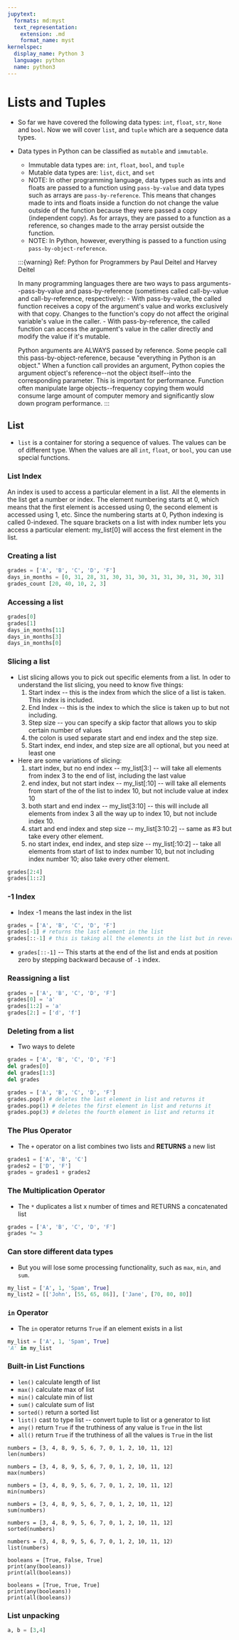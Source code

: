 ```yaml
---
jupytext:
  formats: md:myst
  text_representation:
    extension: .md
    format_name: myst
kernelspec:
  display_name: Python 3
  language: python
  name: python3
---
```



# Lists and Tuples
- So far we have covered the following data types: `int`, `float`, `str`, `None` and `bool`. Now we will cover `list`, and `tuple` which are a sequence data types. 
- Data types in Python can be classified as `mutable` and `immutable`. 
    - Immutable data types are: `int`, `float`, `bool`, and `tuple`
    - Mutable data types are: `list`, `dict`, and `set`
    - NOTE: In other programming language, data types such as ints and floats are passed to a function using `pass-by-value` and
    data types such as arrays are `pass-by-reference`. This means that changes made to ints and floats inside a function do not change the value outside of the function because they were passed a copy (independent copy). As for arrays, they are passed to a function as a reference, so changes made to the array persist outside the function. 
    - NOTE: In Python, however, everything is passed to a function using `pass-by-object-reference`.
  
    :::{warning}
    Ref: Python for Programmers by Paul Deitel and Harvey Deitel

    In many programming languages there are two ways to pass arguments--pass-by-value
    and pass-by-reference (sometimes called call-by-value and call-by-reference, respectively):
      - With pass-by-value, the called function receives a copy of the argument's value 
      and works exclusively with that copy. Changes to the function's copy do not affect the original
      variable's value in the caller.
      - With pass-by-reference, the called function can access the argument's value in the caller
      directly and modify the value if it's mutable. 

    Python arguments are ALWAYS passed by reference. Some people call this pass-by-object-reference, 
    because "everything in Python is an object." When a function call provides an argument, Python copies
    the argument object's reference--not the object itself--into the corresponding parameter. This
    is important for performance. Function often manipulate large objects--frequency copying them would
    consume large amount of computer memory and significantly slow down program performance. 
    :::


## List
- `list` is a container for storing a sequence of values. The values can be of different type. When the values are all `int`, `float`, or `bool`, you can use special functions. 

### List Index
An index is used to access a particular element in a list. All the elements in the list get a number or index. The element numbering starts at 0, which means that the first element is accessed using 0, the second element is accessed using 1, etc. Since the numbering starts at 0, Python indexing is called 0-indexed. The square brackets on a list with index number lets you access a particular element: my_list[0] will access the first element in the list.


### Creating a list

```python
grades = ['A', 'B', 'C', 'D', 'F']
days_in_months = [0, 31, 28, 31, 30, 31, 30, 31, 31, 30, 31, 30, 31]
grades_count [20, 40, 10, 2, 3]
```

### Accessing a list
```python
grades[0]
grades[1]
days_in_months[11]
days_in_months[3]
days_in_months[0]
``` 

### Slicing a list
- List slicing allows you to pick out specific elements from a list. In oder to understand the list slicing, you need to know five things:
  1. Start index -- this is the index from which the slice of a list is taken. This index is included.
  2. End Index -- this is the index to which the slice is taken up to but not including.
  3. Step size -- you can specify a skip factor that allows you to skip certain number of values
  4. the colon is used separate start and end index and the step size.
  5. Start index, end index, and step size are all optional, but you need at least one
- Here are some variations of slicing:
  1. start index, but no end index -- my_list[3:] -- will take all elements from index 3 to the end of list, including the last value
  2. end index, but not start index -- my_list[:10] -- will take all elements from start of the of the list to index 10, but not include value at index 10
  3. both start and end index -- my_list[3:10] -- this will include all elements from index 3 all the way up to index 10, but not include index 10.
  4. start and end index and step size -- my_list[3:10:2] -- same as #3 but take every other element.
  5. no start index, end index, and step size -- my_list[:10:2] -- take all elements from start of list to index number 10, but not including index number 10; also take every other element.

```python
grades[2:4]
grades[1::2]
```

### -1 Index
- Index -1 means the last index in the list
```python
grades = ['A', 'B', 'C', 'D', 'F']
grades[-1] # returns the last element in the list
grades[::-1] # this is taking all the elements in the list but in reverse order; can be used to reverse a string
```
- `grades[::-1]` -- This starts at the end of the list and ends at position zero by stepping backward because of `-1` index.

### Reassigning a list
```python
grades = ['A', 'B', 'C', 'D', 'F']
grades[0] = 'a'
grades[1:2] = 'a'
grades[2:] = ['d', 'f']
```

### Deleting from a list
- Two ways to delete
```python
grades = ['A', 'B', 'C', 'D', 'F']
del grades[0]
del grades[1:3]
del grades
```

```python
grades = ['A', 'B', 'C', 'D', 'F']
grades.pop() # deletes the last element in list and returns it 
grades.pop(1) # deletes the first element in list and returns it
grades.pop(3) # deletes the fourth element in list and returns it
```

### The Plus Operator
- The `+` operator on a list combines two lists and **RETURNS** a new list
```python
grades1 = ['A', 'B', 'C']
grades2 = ['D', 'F']
grades = grades1 + grades2
```

### The Multiplication Operator 
- The `*` duplicates a list x number of times and RETURNS a concatenated list
```python
grades = ['A', 'B', 'C', 'D', 'F']
grades *= 3
```

### Can store different data types
- But you will lose some processing functionality, such as `max`, `min`, and `sum`.
```python
my_list = ['A', 1, 'Spam', True]
my_list2 = [['John', [55, 65, 86]], ['Jane', [70, 80, 80]]
```

### `in` Operator
- The `in` operator returns `True` if an element exists in a list

```python
my_list = ['A', 1, 'Spam', True]
'A' in my_list
```


### Built-in List Functions
- `len()` calculate length of list
- `max()` calculate max of list
- `min()` calculate min of list
- `sum()` calculate sum of list
- `sorted()` return a sorted list
- `list()` cast to type list -- convert tuple to list or a generator to list
- `any()` return `True` if the truthiness of any value is `True` in the list
- `all()` return `True` if the truthiness of all the values is `True` in the list


```{code-cell} ipython3
numbers = [3, 4, 8, 9, 5, 6, 7, 0, 1, 2, 10, 11, 12]
len(numbers)
```

```{code-cell} ipython3
numbers = [3, 4, 8, 9, 5, 6, 7, 0, 1, 2, 10, 11, 12]
max(numbers)
```

```{code-cell} ipython3
numbers = [3, 4, 8, 9, 5, 6, 7, 0, 1, 2, 10, 11, 12]
min(numbers)
```

```{code-cell} ipython3
numbers = [3, 4, 8, 9, 5, 6, 7, 0, 1, 2, 10, 11, 12]
sum(numbers)
```

```{code-cell} ipython3
numbers = [3, 4, 8, 9, 5, 6, 7, 0, 1, 2, 10, 11, 12]
sorted(numbers)
```

```{code-cell} ipython3
numbers = (3, 4, 8, 9, 5, 6, 7, 0, 1, 2, 10, 11, 12)
list(numbers)
```

```{code-cell} ipython3
booleans = [True, False, True]
print(any(booleans))
print(all(booleans))
```

```{code-cell} ipython3
booleans = [True, True, True]
print(any(booleans))
print(all(booleans))
```

### List unpacking 
```python
a, b = [3,4]
```

